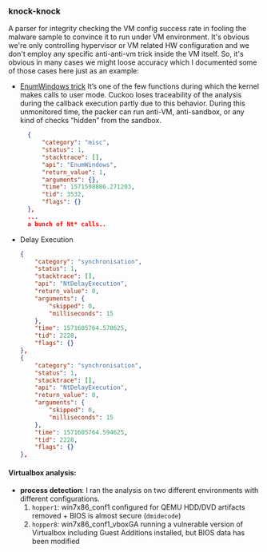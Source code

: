 ### knock-knock  
A parser for integrity checking the VM config success rate in fooling the
malware sample to convince it to run under VM environment. It's obvious we're
only controlling hypervisor or VM related HW configuration and we don't employ
any specific anti-anti-vm trick inside the VM itself. So, it's obvious in many
cases we might loose accuracy which I documented some of those cases here just
as an example: 

- [EnumWindows
  trick](https://www.blueliv.com/cyber-security-and-cyber-threat-intelligence-blog-blueliv/research/old-tricks-still-work/) 
  It’s one of the few functions during which the kernel makes calls to user
  mode. Cuckoo loses traceability of the analysis during the callback execution
  partly due to this behavior. During this unmonitored time, the packer can run
  anti-VM, anti-sandbox, or any kind of checks “hidden” from the sandbox. 

  ```json
    {
        "category": "misc", 
        "status": 1, 
        "stacktrace": [], 
        "api": "EnumWindows", 
        "return_value": 1, 
        "arguments": {}, 
        "time": 1571598086.271203, 
        "tid": 3532, 
        "flags": {}
    }, 
    ...
    a bunch of Nt* calls.. 
  ``` 

- Delay Execution 
    ```json 
    {
        "category": "synchronisation", 
        "status": 1, 
        "stacktrace": [], 
        "api": "NtDelayExecution", 
        "return_value": 0, 
        "arguments": {
            "skipped": 0, 
            "milliseconds": 15
        }, 
        "time": 1571605764.578625, 
        "tid": 2228, 
        "flags": {}
    }, 
    {
        "category": "synchronisation", 
        "status": 1, 
        "stacktrace": [], 
        "api": "NtDelayExecution", 
        "return_value": 0, 
        "arguments": {
            "skipped": 0, 
            "milliseconds": 15
        }, 
        "time": 1571605764.594625, 
        "tid": 2228, 
        "flags": {}
    }, 
    ``` 

#### Virtualbox analysis: 

- **process detection**: 
  I ran the analysis on two different environments with different configurations.
  1. `hopper1`: win7x86\_conf1 configured for QEMU HDD/DVD artifacts removed +
     BIOS is almost secure (`dmidecode`) 
  2. `hopper8`: win7x86\_conf1\_vboxGA running a vulnerable version of
     Virtualbox including Guest Additions installed, but BIOS data has been
     modified 


